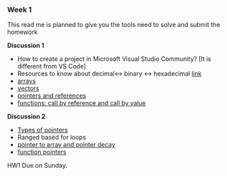 ### Week 1
This read me is planned to give you the tools need to solve and submit the homework       

**Discussion 1**
- How to create a project in Microsoft Visual Studio Community? [It is different from VS Code]
- Resources to know about decimal<-> binary <-> hexadecimal [link](https://www.geeksforgeeks.org/how-to-convert-decimal-to-hexadecimal/)
- [arrays](https://github.com/nikunjsanghai/Intermediate_Programming_Cplusplus/blob/main/Week2/arrays.md)
- [vectors](https://github.com/nikunjsanghai/PIC10A_1D/blob/main/Week7/vectors.md)
- [pointers and references](https://github.com/nikunjsanghai/Intermediate_Programming_Cplusplus/blob/main/Week2/Pointers_and_References.md)
- [functions: call by reference and call by value](https://github.com/nikunjsanghai/PIC10A_1D/blob/main/Week5/pass_by_value_vs_pass_by_reference.md)

**Discussion 2**            

- [Types of pointers](https://github.com/TejasViswa/PIC10B_Disc1B_Disc2B/blob/main/Week_1/Pointers_and_memory.md)
- Ranged based for loops
- [pointer to array and pointer decay](https://github.com/nikunjsanghai/Intermediate_Programming_Cplusplus/blob/main/Week2/Pointer_to_Arrays_and_array_Decays.md) 
- [function pointers](https://github.com/nikunjsanghai/Intermediate_Programming_Cplusplus/blob/main/Week1/function_pointers.md) 

HW1 Due on Sunday. 
